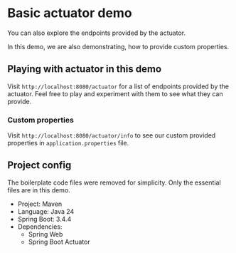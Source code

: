 # Basic actuator demo

You can also explore the endpoints provided by the actuator.

In this demo, we are also demonstrating, how to provide custom properties.

## Playing with actuator in this demo

Visit `http://localhost:8080/actuator` for a list of endpoints provided by the actuator. Feel free to play and experiment with them to see what they can provide.

### Custom properties

Visit `http://localhost:8080/actuator/info` to see our custom provided properties in `application.properties` file.

## Project config

The boilerplate code files were removed for simplicity. Only the essential files are in this demo.

- Project: Maven
- Language: Java 24
- Spring Boot: 3.4.4
- Dependencies:
  - Spring Web
  - Spring Boot Actuator
